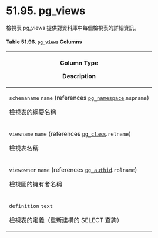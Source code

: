 # 51.95. pg\_views

檢視表 pg\_views 提供對資料庫中每個檢視表的詳細資訊。

#### **Table 51.96. `pg_views` Columns**

| <p>Column Type</p><p>Description</p>                                                                                                                      |
| --------------------------------------------------------------------------------------------------------------------------------------------------------- |
| <p><code>schemaname</code> <code>name</code> (references <a href="pg_namespace.md"><code>pg_namespace</code></a>.<code>nspname</code>)</p><p>檢視表的綱要名稱</p> |
| <p><code>viewname</code> <code>name</code> (references <a href="pg_class.md"><code>pg_class</code></a>.<code>relname</code>)</p><p>檢視表名稱</p>              |
| <p><code>viewowner</code> <code>name</code> (references <a href="pg_authid.md"><code>pg_authid</code></a>.<code>rolname</code>)</p><p>檢視圖的擁有者名稱</p>       |
| <p><code>definition</code> <code>text</code></p><p>檢視表的定義（重新建構的 SELECT 查詢）</p>                                                                            |
